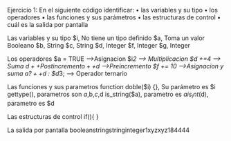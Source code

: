 Ejercicio 1: 
En el siguiente código identificar:
• las variables y su tipo
• los operadores
• las funciones y sus parámetros
• las estructuras de control
• cuál es la salida por pantalla

<?php
function doble($i) {
 return $i*2;
}
$a = TRUE; 
$b = "xyz"; 
$c = 'xyz';
$d = 12; 
echo gettype($a);
echo gettype($b); 
echo gettype($c);
echo gettype($d); 
if (is_int($d)) {
 $d += 4;
}
if (is_string($a)) {
 echo "Cadena: $a";
}
$d = $a ? ++$d : $d*3;
$f = doble($d++);
$g = $f =+ 10;
echo $a, $b, $c, $d, $f , $g;
?> 

Las variables y su tipo
$i, No tiene un tipo definido
$a, Toma un valor Booleano
$b, String
$c, String
$d, Integer
$f, Integer
$g, Integer

Los operadores
$a = TRUE -->Asignacion
$i*2 --> Multiplicacion
$d +=4 --> Suma
$d++ Postincremento
++$d -->Preincremento
$f += 10 -->Asignacion y suma
$a ? ++$d : $d*3; --> Operador ternario

Las funciones y sus parametros 
function doble($i) {}, Su parámetro es $i
gettype(), parametros son $a,$b,$c,$d
is_string($a), parametro es $a
is_int($d), parametro es $d

Las estructuras de control
if(){
}

La salida por pantalla
booleanstringstringinteger1xyzxyz184444
